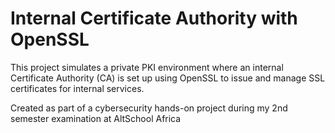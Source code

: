 # Internal Certificate Authority with OpenSSL

This project simulates a private PKI environment where an internal Certificate Authority (CA) is set up using OpenSSL to issue and manage SSL certificates for internal services.

Created as part of a cybersecurity hands-on project during my 2nd semester examination at AltSchool Africa
